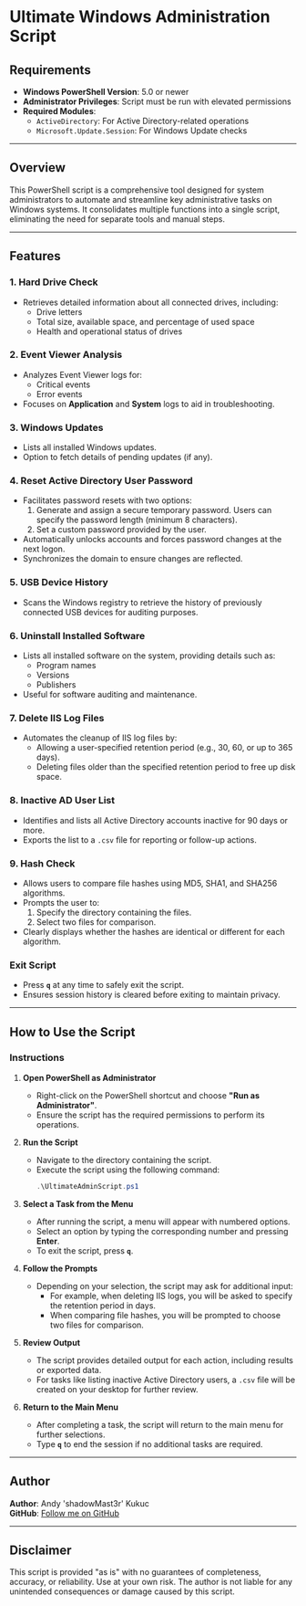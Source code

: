 # Ultimate Windows Administration Script

## Requirements

- **Windows PowerShell Version**: 5.0 or newer
- **Administrator Privileges**: Script must be run with elevated permissions
- **Required Modules**:
  - `ActiveDirectory`: For Active Directory-related operations
  - `Microsoft.Update.Session`: For Windows Update checks

---

## Overview

This PowerShell script is a comprehensive tool designed for system administrators to automate and streamline key administrative tasks on Windows systems. It consolidates multiple functions into a single script, eliminating the need for separate tools and manual steps.

---

## Features

### 1. **Hard Drive Check**
- Retrieves detailed information about all connected drives, including:
  - Drive letters
  - Total size, available space, and percentage of used space
  - Health and operational status of drives

### 2. **Event Viewer Analysis**
- Analyzes Event Viewer logs for:
  - Critical events
  - Error events
- Focuses on **Application** and **System** logs to aid in troubleshooting.

### 3. **Windows Updates**
- Lists all installed Windows updates.
- Option to fetch details of pending updates (if any).

### 4. **Reset Active Directory User Password**
- Facilitates password resets with two options:
  1. Generate and assign a secure temporary password. Users can specify the password length (minimum 8 characters).
  2. Set a custom password provided by the user.
- Automatically unlocks accounts and forces password changes at the next logon.
- Synchronizes the domain to ensure changes are reflected.

### 5. **USB Device History**
- Scans the Windows registry to retrieve the history of previously connected USB devices for auditing purposes.

### 6. **Uninstall Installed Software**
- Lists all installed software on the system, providing details such as:
  - Program names
  - Versions
  - Publishers
- Useful for software auditing and maintenance.

### 7. **Delete IIS Log Files**
- Automates the cleanup of IIS log files by:
  - Allowing a user-specified retention period (e.g., 30, 60, or up to 365 days).
  - Deleting files older than the specified retention period to free up disk space.

### 8. **Inactive AD User List**
- Identifies and lists all Active Directory accounts inactive for 90 days or more.
- Exports the list to a `.csv` file for reporting or follow-up actions.

### 9. **Hash Check**
- Allows users to compare file hashes using MD5, SHA1, and SHA256 algorithms.
- Prompts the user to:
  1. Specify the directory containing the files.
  2. Select two files for comparison.
- Clearly displays whether the hashes are identical or different for each algorithm.

### **Exit Script**
- Press **`q`** at any time to safely exit the script.
- Ensures session history is cleared before exiting to maintain privacy.

---

## How to Use the Script

### Instructions

1. **Open PowerShell as Administrator**
   - Right-click on the PowerShell shortcut and choose **"Run as Administrator"**.
   - Ensure the script has the required permissions to perform its operations.

2. **Run the Script**
   - Navigate to the directory containing the script.
   - Execute the script using the following command:
     ```powershell
     .\UltimateAdminScript.ps1
     ```

3. **Select a Task from the Menu**
   - After running the script, a menu will appear with numbered options.
   - Select an option by typing the corresponding number and pressing **Enter**.
   - To exit the script, press **`q`**.

4. **Follow the Prompts**
   - Depending on your selection, the script may ask for additional input:
     - For example, when deleting IIS logs, you will be asked to specify the retention period in days.
     - When comparing file hashes, you will be prompted to choose two files for comparison.

5. **Review Output**
   - The script provides detailed output for each action, including results or exported data.
   - For tasks like listing inactive Active Directory users, a `.csv` file will be created on your desktop for further review.

6. **Return to the Main Menu**
   - After completing a task, the script will return to the main menu for further selections.
   - Type **`q`** to end the session if no additional tasks are required.

---

## Author

**Author**: Andy 'shadowMast3r' Kukuc  
**GitHub**: [Follow me on GitHub](https://github.com/Shad0wMast3r)

---

## Disclaimer

This script is provided "as is" with no guarantees of completeness, accuracy, or reliability. Use at your own risk. The author is not liable for any unintended consequences or damage caused by this script.
